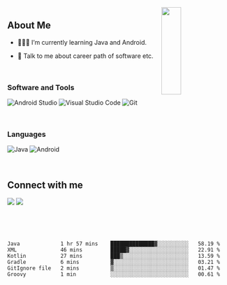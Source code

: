 <img width="30%" align="right" src="https://media.giphy.com/media/VkMV9TldsPd28/giphy.gif" width="200" height="200" />

<h2> About Me </h2>

- 👨🏻‍💻 I’m currently learning Java and Android.

- 💬 Talk to me about career path of software etc.

</br>


<h3 align="left">Software and Tools</h3>
<p>
    <img alt="Android Studio" src="https://img.shields.io/badge/Android Studio-3DDC84?style=flat-square&logo=Android Studio&logoColor=white"></a>
    <!-- <img alt="Jetpack Compose" src="https://img.shields.io/badge/Jetpack Compose-373bf0?style==flat-square&logo=kotlin&logoColor=1df224"></a> -->
    <img alt="Visual Studio Code" src="https://img.shields.io/badge/Visual Studio Code-007ACC?style=flat-square&logo=Visual Studio Code&logoColor=white"></a>
    <img alt="Git" src="https://img.shields.io/badge/Git-F05032?style=flat-square&logo=git&logoColor=white"></a>    
</p>

</br>

<h3 align="left">Languages</h3>
<p>
  
  <img alt="Java" src="https://img.shields.io/badge/Java-orange?style==flat-square&logo=Java&logoColor=white"></a>
  <img alt="Android" src="https://img.shields.io/badge/Android-3DDC84?style==flat-square&logo=Android&logoColor=white"></a>
  <!-- <img alt="Kotlin" src="https://img.shields.io/badge/Kotlin-373bf0?style==flat-square&logo=kotlin&logoColor=orange"></a> -->
  
</p>

</br>


<h2> Connect with me </h2>

<a href = 'https://www.linkedin.com/in/ekremeraykaya'> <img src="https://img.shields.io/badge/LinkedIn-0077B5?&logo=linkedin&logoColor=white"/></a> 
<a href = 'https://www.twitter.com/ekremeraykayaa'> <img src="https://img.shields.io/badge/Twitter-1DA1F2?logo=twitter&logoColor=white"/></a> 

</br>
</br>
</br>



<!--START_SECTION:waka-->

```text
Java             1 hr 57 mins    ██████████████▓░░░░░░░░░░   58.19 %
XML              46 mins         █████▓░░░░░░░░░░░░░░░░░░░   22.91 %
Kotlin           27 mins         ███▒░░░░░░░░░░░░░░░░░░░░░   13.59 %
Gradle           6 mins          ▓░░░░░░░░░░░░░░░░░░░░░░░░   03.21 %
GitIgnore file   2 mins          ▒░░░░░░░░░░░░░░░░░░░░░░░░   01.47 %
Groovy           1 min           ░░░░░░░░░░░░░░░░░░░░░░░░░   00.61 %
```

<!--END_SECTION:waka-->





</br>
</br>
</br>
